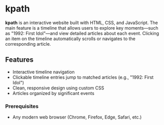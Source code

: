 # kpath

**kpath** is an interactive website built with HTML, CSS, and JavaScript. The main feature is a timeline that allows users to explore key moments—such as "1992: First Idol"—and view detailed articles about each event. 
Clicking an item on the timeline automatically scrolls or navigates to the corresponding article.

## Features

- Interactive timeline navigation
- Clickable timeline entries jump to matched articles (e.g., "1992: First Idol")
- Clean, responsive design using custom CSS
- Articles organized by significant events



### Prerequisites

- Any modern web browser (Chrome, Firefox, Edge, Safari, etc.)

